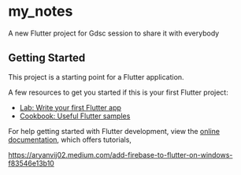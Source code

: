 # my_notes

A new Flutter project for Gdsc session to share it with everybody

## Getting Started

This project is a starting point for a Flutter application.

A few resources to get you started if this is your first Flutter project:

- [Lab: Write your first Flutter app](https://docs.flutter.dev/get-started/codelab)
- [Cookbook: Useful Flutter samples](https://docs.flutter.dev/cookbook)

For help getting started with Flutter development, view the
[online documentation](https://docs.flutter.dev/), which offers tutorials,

https://aryanvij02.medium.com/add-firebase-to-flutter-on-windows-f83546e13b10
